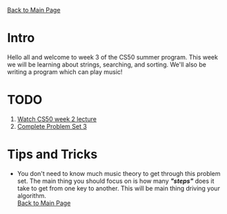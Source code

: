 [Back to Main Page](https://github.com/Emiton/CS50-summer)  
# Intro  
Hello all and welcome to week 3 of the CS50 summer program. This week we will be learning about strings, searching, and sorting. We'll also be writing a program which can play music!
# TODO
1. [Watch CS50 week 2 lecture](https://video.cs50.net/2017/fall/lectures/3?t=0m3s)  
2. [Complete Problem Set 3](https://docs.cs50.net/2018/x/psets/3/pset3.html)
# Tips and Tricks
* You don't need to know much music theory to get through this problem set. The main thing you should focus on is how many __*"steps"*__ does it take to get from one key to another. This will be main thing driving your algorithm.  
[Back to Main Page](https://github.com/Emiton/CS50-summer)  
